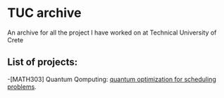 # TUC archive
An archive for all the project I have worked on at Technical University of Crete 

## List of projects:
-[MATH303] Quantum Qomputing: [quantum optimization for scheduling problems](https://github.com/ThomasLagkalis/TUC-ARCHIVE/tree/main/Quantum_Qomputin_MATH303).
